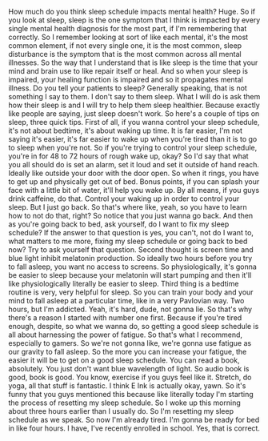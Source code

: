  How much do you think sleep schedule impacts mental health? Huge. So if you look at sleep, sleep is the one symptom that I think is impacted by every single mental health diagnosis for the most part, if I'm remembering that correctly. So I remember looking at sort of like each mental, it's the most common element, if not every single one, it is the most common, sleep disturbance is the symptom that is the most common across all mental illnesses. So the way that I understand that is like sleep is the time that your mind and brain use to like repair itself or heal. And so when your sleep is impaired, your healing function is impaired and so it propagates mental illness. Do you tell your patients to sleep? Generally speaking, that is not something I say to them. I don't say to them sleep. What I will do is ask them how their sleep is and I will try to help them sleep healthier. Because exactly like people are saying, just sleep doesn't work. So here's a couple of tips on sleep, three quick tips. First of all, if you wanna control your sleep schedule, it's not about bedtime, it's about waking up time. It is far easier, I'm not saying it's easier, it's far easier to wake up when you're tired than it is to go to sleep when you're not. So if you're trying to control your sleep schedule, you're in for 48 to 72 hours of rough wake up, okay? So I'd say that what you all should do is set an alarm, set it loud and set it outside of hand reach. Ideally like outside your door with the door open. So when it rings, you have to get up and physically get out of bed. Bonus points, if you can splash your face with a little bit of water, it'll help you wake up. By all means, if you guys drink caffeine, do that. Control your waking up in order to control your sleep. But I just go back. So that's where like, yeah, so you have to learn how to not do that, right? So notice that you just wanna go back. And then as you're going back to bed, ask yourself, do I want to fix my sleep schedule? If the answer to that question is yes, you can't, not do I want to, what matters to me more, fixing my sleep schedule or going back to bed now? Try to ask yourself that question. Second thought is screen time and blue light inhibit melatonin production. So ideally two hours before you try to fall asleep, you want no access to screens. So physiologically, it's gonna be easier to sleep because your melatonin will start pumping and then it'll like physiologically literally be easier to sleep. Third thing is a bedtime routine is very, very helpful for sleep. So you can train your body and your mind to fall asleep at a particular time, like in a very Pavlovian way. Two hours, but I'm addicted. Yeah, it's hard, dude, not gonna lie. So that's why there's a reason I started with number one first. Because if you're tired enough, despite, so what we wanna do, so getting a good sleep schedule is all about harnessing the power of fatigue. So that's what I recommend, especially to gamers. So we're not gonna like, we're gonna use fatigue as our gravity to fall asleep. So the more you can increase your fatigue, the easier it will be to get on a good sleep schedule. You can read a book, absolutely. You just don't want blue wavelength of light. So audio book is good, book is good. You know, exercise if you guys feel like it. Stretch, do yoga, all that stuff is fantastic. I think E Ink is actually okay, yawn. So it's funny that you guys mentioned this because like literally today I'm starting the process of resetting my sleep schedule. So I woke up this morning about three hours earlier than I usually do. So I'm resetting my sleep schedule as we speak. So now I'm already tired. I'm gonna be ready for bed in like four hours. I have, I've recently enrolled in school. Yes, that is correct.